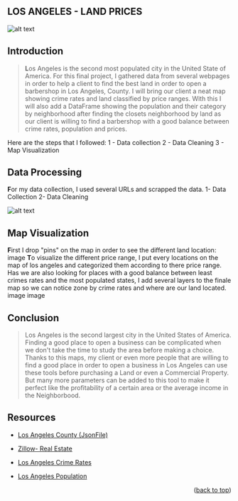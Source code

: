 ## LOS ANGELES - LAND PRICES

![alt text](https://i.pinimg.com/originals/12/73/a0/1273a0d5f49738ef24d431291a5aaa48.gif)

  ## Introduction
>**L**os Angeles is the second most populated city in the United State of America.
> For this final project, I gathered data from several webpages in order to help a client to find the best land in order to open a barbershop in Los Angeles, County.
> I will bring our client a neat map showing crime rates and land classified by price ranges.
> With this I will also add a DataFrame showing the population and their category by neighborhood after finding the closets neighborhood by land as our client is willing to find a barbershop with a good balance between crime rates, population and prices.

Here are the steps that I followed:
  1 - Data collection
  2 - Data Cleaning
  3 - Map Visualization

## Data Processing

**F**or my data collection, I used several URLs and scrapped the data.
1- Data Collection
2- Data Cleaning

![alt text](http://url/to/image1.png)
  
## Map Visualization

**F**irst I drop "pins" on the map in order to see the different land location:
image
**T**o visualize the different price range, I put every locations on the map of los angeles and categorized them according to there price range.
Has we are also looking for places with a good balance between least crimes rates and the most populated states, I add several layers to the finale map so we can notice zone by crime rates and where are our land located.
image
image
  

<!-- Conclusion -->

## Conclusion

  

> Los Angeles is the second largest city in the United States of America. Finding a good place to open a business can be complicated when we don't take the time to study the area before making a choice. Thanks to this maps, my client or even more people that are willing to find a good place in order to open a business in Los Angeles can use these tools before purchasing a Land or even a Commercial Property. But many more parameters can be added to this tool to make it perfect like the profitability of a certain area or the average income in the Neighborbood.

  

<!-- Resources -->

## Resources

  
  

* [Los Angeles County (JsonFile)](https://github.com/codeforgermany/click_that_hood/blob/main/public/data/los-angeles-county.geojson)

* [Zillow- Real Estate](https://www.zillow.com/los-angeles-ca/land/3_p/)

* [Los Angeles Crime Rates](https://www.laalmanac.com/crime/cr03.php)

* [Los Angeles Population](https://www.laalmanac.com/population/po24la.php)

  

<p  align="right">(<a  href="#readme-top">back to top</a>)</p>
